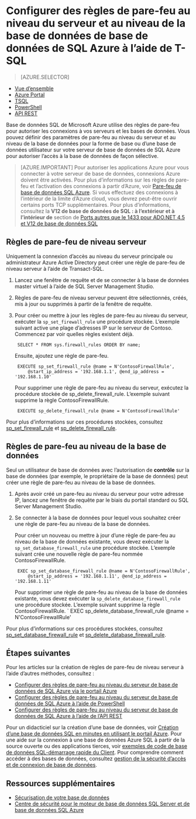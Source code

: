 <properties
    pageTitle="Règles de pare-feu au niveau du serveur et de base de données au niveau de la base de données SQL Azure à l’aide de T-SQL | Microsoft Azure"
    description="Découvrez comment configurer le pare-feu pour les adresses IP qui accèdent aux bases de données SQL d’Azure."
    services="sql-database"
    documentationCenter=""
    authors="BYHAM"
    manager="jhubbard"
    editor=""/>


<tags
    ms.service="sql-database"
    ms.workload="data-management"
    ms.tgt_pltfrm="na"
    ms.devlang="dotnet"
    ms.topic="article" 
    ms.date="08/30/2016"
    ms.author="rickbyh"/>


# <a name="configure-azure-sql-database-server-level-and-database-level-firewall-rules-using-t-sql"></a>Configurer des règles de pare-feu au niveau du serveur et au niveau de la base de données de base de données de SQL Azure à l’aide de T-SQL


> [AZURE.SELECTOR]
- [Vue d’ensemble](sql-database-firewall-configure.md)
- [Azure Portal](sql-database-configure-firewall-settings.md)
- [TSQL](sql-database-configure-firewall-settings-tsql.md)
- [PowerShell](sql-database-configure-firewall-settings-powershell.md)
- [API REST](sql-database-configure-firewall-settings-rest.md)


Base de données SQL de Microsoft Azure utilise des règles de pare-feu pour autoriser les connexions à vos serveurs et les bases de données. Vous pouvez définir des paramètres de pare-feu au niveau du serveur et au niveau de la base de données pour la forme de base ou d’une base de données utilisateur sur votre serveur de base de données de SQL Azure pour autoriser l’accès à la base de données de façon sélective.

> [AZURE.IMPORTANT] Pour autoriser les applications Azure pour vous connecter à votre serveur de base de données, connexions Azure doivent être activées. Pour plus d’informations sur les règles de pare-feu et l’activation des connexions à partir d’Azure, voir [Pare-feu de base de données SQL Azure](sql-database-firewall-configure.md). Si vous effectuez des connexions à l’intérieur de la limite d’Azure cloud, vous devrez peut-être ouvrir certains ports TCP supplémentaires. Pour plus d’informations, consultez la **V12 de base de données de SQL : à l’extérieur et à l’intérieur de** section de [Ports autres que le 1433 pour ADO.NET 4.5 et V12 de base de données SQL](sql-database-develop-direct-route-ports-adonet-v12.md)


## <a name="server-level-firewall-rules"></a>Règles de pare-feu de niveau serveur

Uniquement la connexion d’accès au niveau du serveur principale ou administrateur Azure Active Directory peut créer une règle de pare-feu de niveau serveur à l’aide de Transact-SQL.

1. Lancez une fenêtre de requête et de se connecter à la base de données master virtuel à l’aide de SQL Server Management Studio.
2. Règles de pare-feu de niveau serveur peuvent être sélectionnés, créés, mis à jour ou supprimés à partir de la fenêtre de requête.
3. Pour créer ou mettre à jour les règles de pare-feu au niveau du serveur, exécuter la `sp_set_firewall_rule` une procédure stockée. L’exemple suivant active une plage d’adresses IP sur le serveur de Contoso.<br/>Commencez par voir quelles règles existent déjà.

        SELECT * FROM sys.firewall_rules ORDER BY name;

    Ensuite, ajoutez une règle de pare-feu.

        EXECUTE sp_set_firewall_rule @name = N'ContosoFirewallRule',
            @start_ip_address = '192.168.1.1', @end_ip_address = '192.168.1.10'

    Pour supprimer une règle de pare-feu au niveau du serveur, exécutez la procédure stockée de sp_delete_firewall_rule. L’exemple suivant supprime la règle ContosoFirewallRule.
 
        EXECUTE sp_delete_firewall_rule @name = N'ContosoFirewallRule'
 
 Pour plus d’informations sur ces procédures stockées, consultez [sp_set_firewall_rule](https://msdn.microsoft.com/library/dn270017.aspx) et [sp_delete_firewall_rule](https://msdn.microsoft.com/library/dn270024.aspx).

## <a name="database-level-firewall-rules"></a>Règles de pare-feu au niveau de la base de données

Seul un utilisateur de base de données avec l’autorisation de **contrôle** sur la base de données (par exemple, le propriétaire de la base de données) peut créer une règle de pare-feu au niveau de la base de données.

1. Après avoir créé un pare-feu au niveau du serveur pour votre adresse IP, lancez une fenêtre de requête par le biais du portail standard ou SQL Server Management Studio.
2. Se connecter à la base de données pour lequel vous souhaitez créer une règle de pare-feu au niveau de la base de données.

    Pour créer un nouveau ou mettre à jour d’une règle de pare-feu au niveau de la base de données existante, vous devez exécuter la `sp_set_database_firewall_rule` une procédure stockée. L’exemple suivant crée une nouvelle règle de pare-feu nommée ContosoFirewallRule.
 
        EXEC sp_set_database_firewall_rule @name = N'ContosoFirewallRule', 
            @start_ip_address = '192.168.1.11', @end_ip_address = '192.168.1.11'
 
    Pour supprimer une règle de pare-feu au niveau de la base de données existante, vous devez exécuter la `sp_delete_database_firewall_rule` une procédure stockée. L’exemple suivant supprime la règle ContosoFirewallRule.
`
   EXEC sp_delete_database_firewall_rule @name = N'ContosoFirewallRule'

Pour plus d’informations sur ces procédures stockées, consultez [sp_set_database_firewall_rule](https://msdn.microsoft.com/library/dn270010.aspx) et [sp_delete_database_firewall_rule](https://msdn.microsoft.com/library/dn270030.aspx).

## <a name="next-steps"></a>Étapes suivantes

Pour les articles sur la création de règles de pare-feu de niveau serveur à l’aide d’autres méthodes, consultez : 

- [Configurer des règles de pare-feu au niveau du serveur de base de données de SQL Azure via le portail Azure](sql-database-configure-firewall-settings.md)
- [Configurer des règles de pare-feu au niveau du serveur de base de données de SQL Azure à l’aide de PowerShell](sql-database-configure-firewall-settings-powershell.md)
- [Configurer des règles de pare-feu au niveau du serveur de base de données de SQL Azure à l’aide de l’API REST](sql-database-configure-firewall-settings-rest.md)

Pour un didacticiel sur la création d’une base de données, voir [Création d’une base de données SQL en minutes en utilisant le portail Azure](sql-database-get-started.md).
Pour une aide sur la connexion à une base de données Azure SQL à partir de la source ouverte ou des applications tierces, voir [exemples de code de base de données SQL-démarrage rapide du Client](https://msdn.microsoft.com/library/azure/ee336282.aspx).
Pour comprendre comment accéder à des bases de données, consultez [gestion de la sécurité d’accès et de connexion de base de données](https://msdn.microsoft.com/library/azure/ee336235.aspx).


## <a name="additional-resources"></a>Ressources supplémentaires

- [Sécurisation de votre base de données](sql-database-security.md)
- [Centre de sécurité pour le moteur de base de données SQL Server et de base de données SQL Azure](https://msdn.microsoft.com/library/bb510589)
